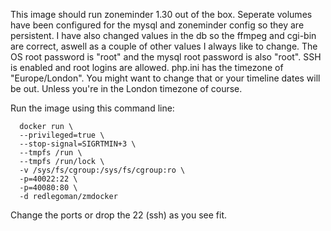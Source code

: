 
This image should run zoneminder 1.30 out of the box. Seperate volumes have been configured for the mysql and zoneminder config so they are persistent. I have also changed values in the db so the ffmpeg and cgi-bin are correct, aswell as a couple of other values I always like to change. The OS root password is "root" and the mysql root password is also "root". SSH is enabled and root logins are allowed.
php.ini has the timezone of "Europe/London". You might want to change that or your timeline dates will be out. Unless you're in the London timezone of course.


Run the image using this command line:

```
  docker run \ 
  --privileged=true \ 
  --stop-signal=SIGRTMIN+3 \ 
  --tmpfs /run \ 
  --tmpfs /run/lock \ 
  -v /sys/fs/cgroup:/sys/fs/cgroup:ro \ 
  -p=40022:22 \ 
  -p=40080:80 \ 
  -d redlegoman/zmdocker
```



Change the ports or drop the 22 (ssh) as you see fit.
